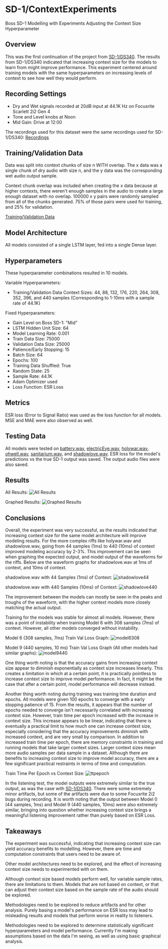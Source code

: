 # SD-1/ContextExperiments
Boss SD-1 Modelling with Experiments Adjusting the Context Size Hyperparameter

## Overview
This was the first continuation of the project from [SD-1/DS340](../../../WriteUps/SD-1/DS340/README.md). The results from SD-1/DS340 indicated that increasing context size for the models to learn from might improve performance. This experiment centered around training models with the same hyperparameters on increasing levels of context to see how well they would perform.

## Recording Settings

- Dry and Wet signals recorded at 20dB input at 44.1K Hz on Focusrite Scarlett 2i2 Gen 4
- Tone and Level knobs at Noon
- Mid Gain: Drive at 12:00

The recordings used for this dataset were the same recordings used for SD-1/DS340: [Recordings](../../../Data/SD-1/DS340)
    
## Training/Validation Data 
Data was split into context chunks of size n WITH overlap. The x data was a single chunk of dry audio with size n, and the y data was the corresponding wet audio output sample.

Context chunk overlap was included when creating the x data because at higher contexts, there weren't enough samples in the audio to create a large enough dataset with no overlap. 100000 x y pairs were randomly sampled from all of the chunks generated. 75% of those pairs were used for training, and 25% for validation.

[Training/Validation Data](../../../TrainValPickles/SD-1/ContextExperiments)

## Model Architecture
All models consisted of a single LSTM layer, fed into a single Dense layer.

## Hyperparameters
These hyperparameter combinations resulted in 10 models. 

Variable Hyperparameters:
  - Training/Validation Data Context Sizes: 44, 88, 132, 176, 220, 264, 308, 352, 396, and 440 samples (Corresponding to 1-10ms with a sample rate of 44.1K)

Fixed Hyperparameters:
  - Gain Level on Boss SD-1: "Mid"
  - LSTM Hidden Unit Size: 64
  - Model Learning Rate: 0.001
  - Train Data Size: 75000
  - Validation Data Size: 25000
  - Patience/Early Stopping: 15
  - Batch Size: 64
  - Epochs: 100
  - Training Data Shuffled: True
  - Random State: 25
  - Sample Rate: 44.1K
  - Adam Optimizer used
  - Loss Function: ESR Loss

## Metrics
ESR loss (Error to Signal Ratio) was used as the loss function for all models. MSE and MAE were also observed as well.

## Testing Data
All models were tested on [battery.wav](../../../Data/Inputs/battery.wav), [electricEye.wav](../../../Data/Inputs/electricEye.wav), [holywar.wav](../../../Data/Inputs/holywar.wav), [ohwell.wav](../../../Data/Inputs/ohwell.wav), [sanitarium.wav](../../../Data/Inputs/sanitarium.wav), and [shadowlove.wav](../../../Data/Inputs/shadowlove.wav). ESR loss for the model's predictions vs the true SD-1 output was saved. The output audio files were also saved.

## Results
All Results:
![All Results](../../../Images/SD-1/ContextExperiments/modelResults.png)

Graphed Results:
![Graphed Results](../../../Images/SD-1/ContextExperiments/ESRLossContextSize.png)

## Conclusions
Overall, the experiment was very successful, as the results indicated that increasing context size for the same model architecture will improve modeling results. For the more complex riffs like holywar.wav and shadowlove.wav, going from 44 samples (1ms) to 440 (10ms) of context improved modeling accuracy by 2-3%. This improvement can be seen when graphing the expected output, and model output of the waveforms for the riffs. Below are the waveform graphs for shadowlove.wav at 1ms of context, and 10ms of context.

shadowlove.wav with 44 Samples (1ms) of Context:
![shadowlove44](../../../Images/SD-1/ContextExperiments/shadowLoveC44.png)

shadowlove.wav with 440 Samples (10ms) of Context:
![shadowlove440](../../../Images/SD-1/ContextExperiments/shadowLoveC440.png)

The improvement between the models can mostly be seen in the peaks and troughs of the waveform, with the higher context models more closely matching the actual output.

Training for the models was stable for almost all models. However, there was a point of instability when training Model 6 with 308 samples (7ms) of context. However, all other models converged without instability.

Model 6 (308 samples, 7ms) Train Val Loss Graph:
![model6308](../../../Images/SD-1/ContextExperiments/C308TrainValLoss.png)

Model 9 (440 samples, 10 ms) Train Val Loss Graph (All other models had similar graphs):
![model9440](../../../Images/SD-1/ContextExperiments/C440TrainValLoss.png)

One thing worth noting is that the accuracy gains from increasing context size appear to diminish exponentially as context size increases linearly. This creates a limitation in which at a certain point, it is practically pointless to increase context size to improve model performance. In fact, it might be the case that after a certain point, model performance will decrease instead.

Another thing worth noting during training was training time duration and epochs. All models were given 100 epochs to converge with a early stopping patience of 15. From the results, it appears that the number of epochs needed to converge isn't necessarily correlated with increasing context size. However, train time per epoch increased with the increase in context size. This increase appears to be linear, indicating that there is eventually a practical limit to how much one can increase context size, especially considering that the accuracy improvements diminish with increased context, and are very small by comparison. In addition to increased train time per epoch, there are memory constraints in training and running models that take larger context sizes. Larger context sizes mean more audio samples per data sample in a dataset. Although there are benefits to increasing context size to improve model accuracy, there are a few significant practical restraints in terms of time and computation.

Train Time Per Epoch vs Context Size:
![ttpepoch](../../../Images/SD-1/ContextExperiments/ttpepochContext.png)

In the listening test, the model outputs were extremely similar to the true output, as was the case with [SD-1/DS340](../../../WriteUps/SD-1/DS340/README.md). There were some extremely minor artifacts, but some of the artifacts were due to some Focusrite 2i2 bugs during recording. It is worth noting that the output between Model 0 (44 samples, 1ms) and Model 9 (440 samples, 10ms) were also extremely similar, bringing into question whether increasing context size brings a meaningful listening improvement rather than purely based on ESR Loss.

## Takeaways

The experiment was successful, indicating that increasing context size can yield accuracy benefits to modelling. However, there are time and computation constraints that users need to be aware of.

Other model architectures need to be explored, and the effect of increasing context size needs to experimented with on them.

Although context size based models perform well, for variable sample rates, there are limitations to them. Models that are not based on context, or that can adjust their context size based on the sample rate of the audio should be explored.

Methodologies need to be explored to reduce artifacts and for other analysis. Purely basing a model's performance on ESR loss may lead to misleading results and models that perform worse in reality to listeners.

Methodologies need to be explored to determine statistically significant hyperparameters and model performance. Currently I'm making assumptions based on the data I'm seeing, as well as using basic graphical analysis.
